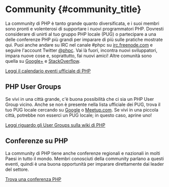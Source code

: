 # Community {#community_title}

La community di PHP è tanto grande quanto diversificata, e i suoi membri sono pronti e volenterosi di supportare i nuovi
programmatori PHP. Dovresti considerare di unirti al tuo gruppo PHP locale (PUG) o partecipare a una delle conferenze PHP
più grandi per imparare di più sulle pratiche mostrate qui. Puoi anche andare su IRC nel canale #phpc su
[irc.freenode.com][php-irc] e seguire l'account Twitter [@phpc][phpc-twitter]. Vai là fuori, incontra nuovi sviluppatori,
impara nuove cose e, soprattutto, fai nuovi amici! Altre comunità sono quella su [Google+][php-programmers-gplus]
e [StackOverflow][php-so].

[Leggi il calendario eventi ufficiale di PHP][php-calendar]

## PHP User Groups

Se vivi in una città grande, c'è buona possibilità che ci sia un PHP User Group vicino. Anche se non è presente nella
lista ufficiale dei PUG, trova il tuo PUG locale cercando su [Google][google] o [Meetup.com][meetup]. Se vivi in una
piccola città, potrebbe non esserci un PUG locale; in questo caso, aprine uno!

[Leggi riguardo gli User Groups sulla wiki di PHP][php-wiki]

## Conferenze su PHP

La community di PHP tiene anche conferenze regionali e nazionali in molti Paesi in tutto il mondo. Membri conosciuti della
community parlano a questi eventi, quindi è una buona opportunità per imparare direttamente dai leader del settore.

[Trova una conferenza PHP][php-conf]

[php-calendar]: http://www.php.net/cal.php
[google]: https://www.google.com/search?q=php+user+group+vicino+a+me
[meetup]: http://www.meetup.com/find/
[php-wiki]: https://wiki.php.net/usergroups
[php-conf]: http://php.net/conferences/index.php
[phpc-twitter]: https://twitter.com/phpc
[php-programmers-gplus]: https://plus.google.com/u/0/communities/104245651975268426012
[php-irc]: http://webchat.freenode.net/?channels=phpc
[php-so]: http://stackoverflow.com/questions/tagged/php
